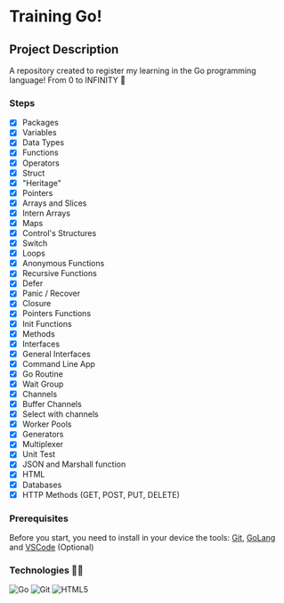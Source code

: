 # Training Go!
## Project Description

A repository created to register my learning in the Go programming language! From 0 to INFINITY :rocket:

### Steps

- [x] Packages
- [x] Variables
- [x] Data Types
- [x] Functions
- [x] Operators
- [x] Struct
- [x] "Heritage"
- [x] Pointers
- [x] Arrays and Slices
- [x] Intern Arrays
- [x] Maps
- [x] Control's Structures
- [x] Switch
- [x] Loops
- [x] Anonymous Functions
- [x] Recursive Functions
- [x] Defer
- [x] Panic / Recover
- [x] Closure
- [x] Pointers Functions
- [x] Init Functions
- [x] Methods
- [x] Interfaces
- [x] General Interfaces
- [x] Command Line App
- [x] Go Routine
- [x] Wait Group
- [x] Channels
- [x] Buffer Channels
- [x] Select with channels
- [x] Worker Pools
- [x] Generators
- [x] Multiplexer
- [x] Unit Test
- [x] JSON and Marshall function
- [x] HTML
- [x] Databases
- [x] HTTP Methods (GET, POST, PUT, DELETE)

### Prerequisites

Before you start, you need to install in your device the tools:
[Git](https://git-scm.com),
[GoLang](https://go.dev/) and
[VSCode](https://code.visualstudio.com/) (Optional)

### Technologies :hammer::wrench:
![Go](https://img.shields.io/badge/go-%2300ADD8.svg?style=for-the-badge&logo=go&logoColor=white)
![Git](https://img.shields.io/badge/git-%23F05033.svg?style=for-the-badge&logo=git&logoColor=white)
![HTML5](https://img.shields.io/badge/html5-%23E34F26.svg?style=for-the-badge&logo=html5&logoColor=white)
